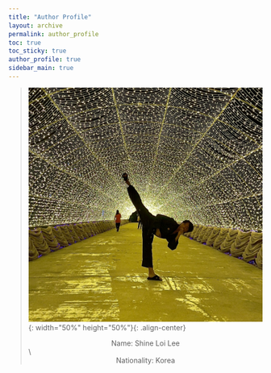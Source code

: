 ```yaml
---
title: "Author Profile"
layout: archive
permalink: author_profile
toc: true
toc_sticky: true
author_profile: true
sidebar_main: true
---
```


>
>![image](/assets/images/profile.jpg){: width="50%" height="50%"}{: .align-center}
>
> <center>Name: Shine Loi Lee</center>\
> <center>Nationality: Korea</center>
>

